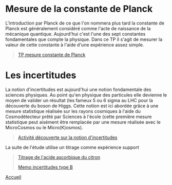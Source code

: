 # Mesure de la constante de Planck
L'introduction par Planck de ce que l'on nommera plus tard la constante de Planck est généralement considéré comme l'acte de naissance de la mécanique quantique. Aujourd'hui c'est l'une des sept constantes fondamentales que compte la physique. Dans ce TP il s'agit de mesurer la valeur de cette constante à l'aide d'une expérience assez simple.
>[TP mesure constante de Planck](TPplanck.pdf)

# Les incertitudes
La notion d'incertitudes est aujourd'hui une notion fondamentale des sciences physiques. Au point qu'en physique des particules elle devienne le moyen de valider un résultat (les fameux 5 ou 6 sigma au LHC pour la découverte du boson de Higgs. Cette notion est ici abordée grâce à une mesure statistique réalisée sur les rayons cosmiques à l'aide du Cosmodétecteur prêté par Sciences à l'école (cette première mesure statistique peut aisément être remplacée par une mesure réalisée avec le MicroCosmos ou le Micro(K)osmos).
>[Activité découverte sur la notion d'incertitudes](Activitedecouverte.pdf)

La suite de l'étude utilise un titrage comme expérience support 
>[Titrage de l'acide ascorbique du citron](TitrageCitron12pt-2.pdf)
>
>[Memo incertitudes type B](MemoIncertitudesVerrerie.pdf)

[Accueil](index.md)
